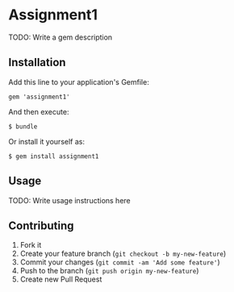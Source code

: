 # Assignment1

TODO: Write a gem description

## Installation

Add this line to your application's Gemfile:

    gem 'assignment1'

And then execute:

    $ bundle

Or install it yourself as:

    $ gem install assignment1

## Usage

TODO: Write usage instructions here

## Contributing

1. Fork it
2. Create your feature branch (`git checkout -b my-new-feature`)
3. Commit your changes (`git commit -am 'Add some feature'`)
4. Push to the branch (`git push origin my-new-feature`)
5. Create new Pull Request
